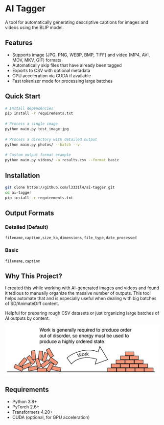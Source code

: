 # AI Tagger

A tool for automatically generating descriptive captions for images and videos using the BLIP model.

## Features

- Supports image (JPG, PNG, WEBP, BMP, TIFF) and video (MP4, AVI, MOV, MKV, GIF) formats
- Automatically skip files that have already been tagged
- Exports to CSV with optional metadata
- GPU acceleration via CUDA if available
- Fast tokenizer mode for processing large batches

## Quick Start

```bash
# Install dependencies
pip install -r requirements.txt

# Process a single image
python main.py test_image.jpg

# Process a directory with detailed output
python main.py photos/ --batch --v

# Custom output format example
python main.py videos/ -o results.csv --format basic
```

## Installation

```bash
git clone https://github.com/l3331l4/ai-tagger.git
cd ai-tagger
pip install -r requirements.txt
```

## Output Formats

### Detailed (Default)
```csv
filename,caption,size_kb,dimensions,file_type,date_processed
```

### Basic
```csv
filename,caption
```

## Why This Project?

I created this while working with AI-generated images and videos and found it tedious to manually organize the massive number of outputs. This tool helps automate that and is especially useful when dealing with big batches of SD/AnimateDiff content.

Helpful for preparing rough CSV datasets or just organizing large batches of AI outputs by content.

![Chaos to order metaphor](assets/chaos_to_order.png)

## Requirements

- Python 3.8+
- PyTorch 2.6+
- Transformers 4.20+
- CUDA (optional, for GPU acceleration)
